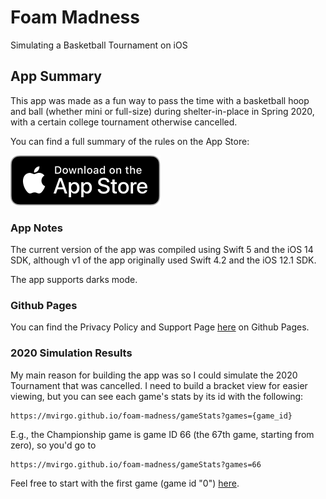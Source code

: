 # Foam Madness

Simulating a Basketball Tournament on iOS

## App Summary

This app was made as a fun way to pass the time with a basketball hoop and ball 
(whether mini or full-size) during shelter-in-place in Spring 2020, 
with a certain college tournament otherwise cancelled.

You can find a full summary of the rules on the App Store:

[<img src="app-store-badge.svg">](https://apps.apple.com/us/app/foam-madness/id1507627005)

### App Notes

The current version of the app was compiled using Swift 5 and the iOS 14 SDK,
although v1 of the app originally used Swift 4.2 and the iOS 12.1 SDK.

The app supports darks mode.

### Github Pages

You can find the Privacy Policy and Support Page [here](https://mvirgo.github.io/foam-madness/)
on Github Pages.

### 2020 Simulation Results

My main reason for building the app was so I could simulate the 2020 Tournament that was cancelled.
I need to build a bracket view for easier viewing, but you can see each game's stats by its id with the following:

```
https://mvirgo.github.io/foam-madness/gameStats?games={game_id}
```

E.g., the Championship game is game ID 66 (the 67th game, starting from zero), so you'd go to

```
https://mvirgo.github.io/foam-madness/gameStats?games=66
```

Feel free to start with the first game (game id "0") [here](https://mvirgo.github.io/foam-madness/gameStats?games=0).
